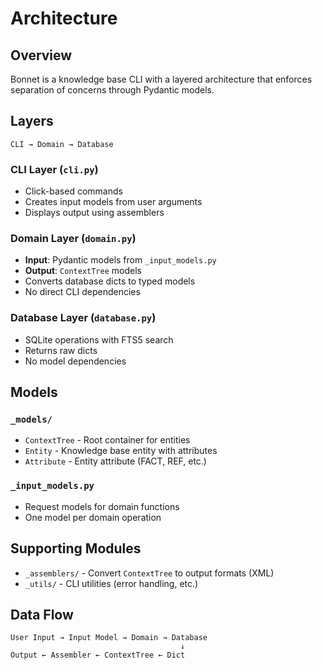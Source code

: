 # Architecture

## Overview

Bonnet is a knowledge base CLI with a layered architecture that enforces separation of concerns through Pydantic models.

## Layers

```
CLI → Domain → Database
```

### CLI Layer (`cli.py`)
- Click-based commands
- Creates input models from user arguments
- Displays output using assemblers

### Domain Layer (`domain.py`)
- **Input**: Pydantic models from `_input_models.py`
- **Output**: `ContextTree` models
- Converts database dicts to typed models
- No direct CLI dependencies

### Database Layer (`database.py`)
- SQLite operations with FTS5 search
- Returns raw dicts
- No model dependencies

## Models

### `_models/`
- `ContextTree` - Root container for entities
- `Entity` - Knowledge base entity with attributes
- `Attribute` - Entity attribute (FACT, REF, etc.)

### `_input_models.py`
- Request models for domain functions
- One model per domain operation

## Supporting Modules

- `_assemblers/` - Convert `ContextTree` to output formats (XML)
- `_utils/` - CLI utilities (error handling, etc.)

## Data Flow

```
User Input → Input Model → Domain → Database
                                      ↓
Output ← Assembler ← ContextTree ← Dict
```

